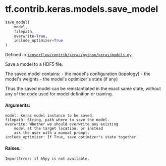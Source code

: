 <div itemscope itemtype="http://developers.google.com/ReferenceObject">
<meta itemprop="name" content="tf.contrib.keras.models.save_model" />
</div>

# tf.contrib.keras.models.save_model

``` python
save_model(
    model,
    filepath,
    overwrite=True,
    include_optimizer=True
)
```



Defined in [`tensorflow/contrib/keras/python/keras/models.py`](https://www.tensorflow.org/code/tensorflow/contrib/keras/python/keras/models.py).

Save a model to a HDF5 file.

The saved model contains:
    - the model's configuration (topology)
    - the model's weights
    - the model's optimizer's state (if any)

Thus the saved model can be reinstantiated in
the exact same state, without any of the code
used for model definition or training.

#### Arguments:

    model: Keras model instance to be saved.
    filepath: String, path where to save the model.
    overwrite: Whether we should overwrite any existing
        model at the target location, or instead
        ask the user with a manual prompt.
    include_optimizer: If True, save optimizer's state together.


#### Raises:

    ImportError: if h5py is not available.